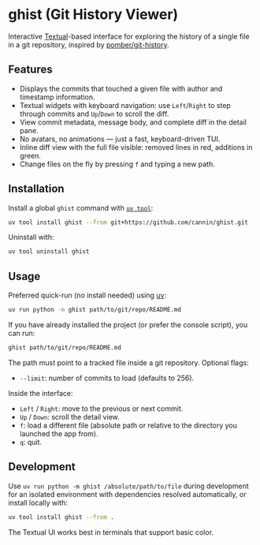 # ghist (Git History Viewer)

Interactive [Textual](https://github.com/Textualize/textual)-based interface for exploring the history of a single file in a git repository, inspired by [pomber/git-history](https://github.com/pomber/git-history).

## Features

- Displays the commits that touched a given file with author and timestamp information.
- Textual widgets with keyboard navigation: use `Left`/`Right` to step through commits and `Up`/`Down` to scroll the diff.
- View commit metadata, message body, and complete diff in the detail pane.
- No avatars, no animations — just a fast, keyboard-driven TUI.
- Inline diff view with the full file visible: removed lines in red, additions in green.
- Change files on the fly by pressing `f` and typing a new path.

## Installation

Install a global `ghist` command with [`uv tool`](https://docs.astral.sh/uv/concepts/tools/):

```bash
uv tool install ghist --from git+https://github.com/cannin/ghist.git
```

Uninstall with:

```bash
uv tool uninstall ghist
```

## Usage

Preferred quick-run (no install needed) using [uv](https://github.com/astral-sh/uv):

```bash
uv run python -m ghist path/to/git/repo/README.md
```

If you have already installed the project (or prefer the console script), you can run:

```bash
ghist path/to/git/repo/README.md
```

The path must point to a tracked file inside a git repository. Optional flags:

- `--limit`: number of commits to load (defaults to 256).

Inside the interface:
- `Left` / `Right`: move to the previous or next commit.
- `Up` / `Down`: scroll the detail view.
- `f`: load a different file (absolute path or relative to the directory you launched the app from).
- `q`: quit.

## Development

Use `uv run python -m ghist /absolute/path/to/file` during development for an isolated environment with dependencies resolved automatically, or install locally with:

```bash
uv tool install ghist --from .
```

The Textual UI works best in terminals that support basic color.
